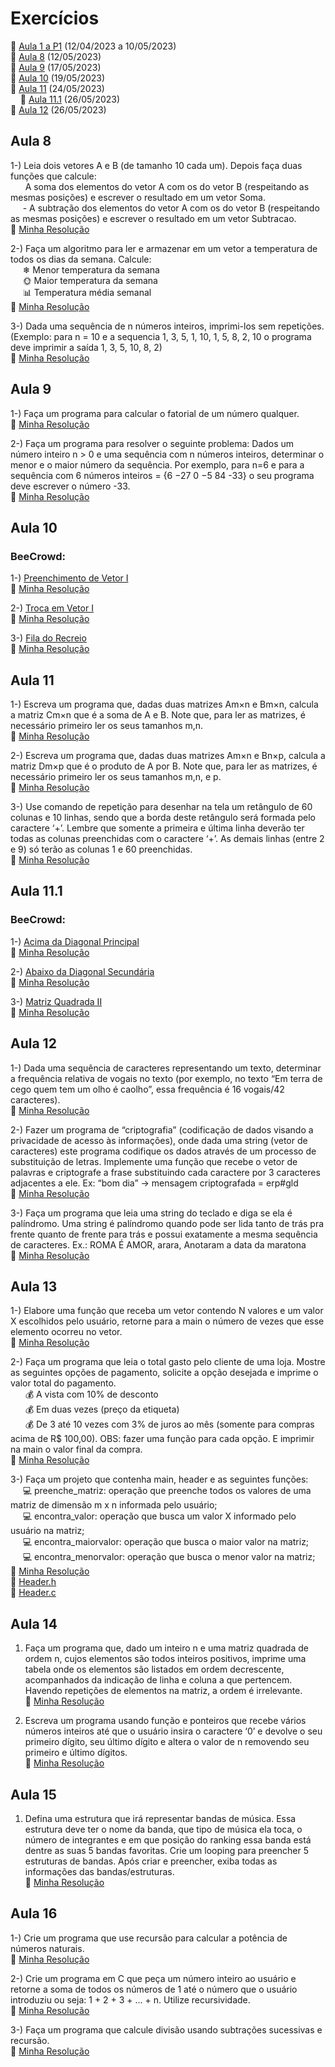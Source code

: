 # Exercícios
🔸 [Aula 1 a P1](https://github.com/Assaoka/Minha-Jornada-de-Aprendizado-em-C/tree/main/Exerc%C3%ADcios%20P1) (12/04/2023 a 10/05/2023)
<br>🔹 [Aula 8](https://github.com/Assaoka/Minha-Jornada-de-Aprendizado-em-C/tree/main/Exerc%C3%ADcios%20P2#aula-8) (12/05/2023)
<br>🔹 [Aula 9](https://github.com/Assaoka/Minha-Jornada-de-Aprendizado-em-C/tree/main/Exerc%C3%ADcios%20P2#aula-9) (17/05/2023)
<br>🔹 [Aula 10](https://github.com/Assaoka/Minha-Jornada-de-Aprendizado-em-C/tree/main/Exerc%C3%ADcios%20P2#aula-10) (19/05/2023)
<br>🔹 [Aula 11](https://github.com/Assaoka/Minha-Jornada-de-Aprendizado-em-C/tree/main/Exerc%C3%ADcios%20P2#aula-11) (24/05/2023)
<br>&nbsp;&nbsp;&nbsp;&nbsp;🔹 [Aula 11.1](https://github.com/Assaoka/Minha-Jornada-de-Aprendizado-em-C/tree/main/Exerc%C3%ADcios%20P2#aula-111) (26/05/2023)
<br>🔹 [Aula 12](https://github.com/Assaoka/Minha-Jornada-de-Aprendizado-em-C/tree/main/Exerc%C3%ADcios%20P2#aula-12) (26/05/2023)


## Aula 8
1-) Leia dois vetores A e B (de tamanho 10 cada um).  Depois faça duas funções que calcule:
<br>&nbsp;&nbsp;&nbsp;&nbsp;&nbsp; A soma dos elementos do vetor A com os do vetor B (respeitando as mesmas posições) e escrever  o resultado em um vetor Soma.
<br>&nbsp;&nbsp;&nbsp;&nbsp;&nbsp;- A subtração dos elementos do vetor A com os do vetor B (respeitando as mesmas posições) e escrever  o resultado em um vetor Subtracao.
<br>🔹 [Minha Resolução](https://github.com/Assaoka/Minha-Jornada-de-Aprendizado-em-C/blob/main/Exerc%C3%ADcios%20P2/Aula008_Ex1_JoaoAssaoka.c)

2-) Faça um algoritmo para ler e armazenar em um vetor a temperatura de todos os dias da semana. Calcule:
<br>&nbsp;&nbsp;&nbsp;&nbsp;&nbsp;❄ Menor temperatura da semana
<br>&nbsp;&nbsp;&nbsp;&nbsp;&nbsp;🌞 Maior temperatura da semana
<br>&nbsp;&nbsp;&nbsp;&nbsp;&nbsp;📊 Temperatura média semanal
<br>🔹 [Minha Resolução](https://github.com/Assaoka/Minha-Jornada-de-Aprendizado-em-C/blob/main/Exerc%C3%ADcios%20P2/Aula008_Ex2_JoaoAssaoka.c)

3-) Dada uma sequência de n números inteiros, imprimi-los sem repetições. (Exemplo: para n = 10 e a sequencia 1, 3, 5, 1, 10, 1, 5, 8, 2, 10 o programa deve imprimir a saída 1, 3, 5, 10, 8, 2)
<br>🔹 [Minha Resolução](https://github.com/Assaoka/Minha-Jornada-de-Aprendizado-em-C/blob/main/Exerc%C3%ADcios%20P2/Aula008_Ex3_JoaoAssaoka.c)



## Aula 9
1-) Faça um programa para calcular o fatorial de um número qualquer.
<br>🔹 [Minha Resolução](https://github.com/Assaoka/Minha-Jornada-de-Aprendizado-em-C/blob/main/Exerc%C3%ADcios%20P2/Aula009_Ex1_JoaoAssaoka.c)

2-) Faça um programa para resolver o seguinte problema: Dados um número inteiro n > 0 e uma sequência com n números inteiros, determinar o menor e o maior número da sequência. Por exemplo, para n=6 e para a sequência com 6 números inteiros = {6 −27 0 −5 84 -33} o seu programa deve escrever o número -33.
<br>🔹 [Minha Resolução](https://github.com/Assaoka/Minha-Jornada-de-Aprendizado-em-C/blob/main/Exerc%C3%ADcios%20P2/Aula009_Ex2_JoaoAssaoka.c)



## Aula 10
### BeeCrowd:
1-) [Preenchimento de Vetor I](https://www.beecrowd.com.br/judge/pt/problems/view/1173)
<br>🔹 [Minha Resolução](https://github.com/Assaoka/Minha-Jornada-de-Aprendizado-em-C/blob/main/Exerc%C3%ADcios%20P2/Aula010_Ex1_JoaoAssaoka.c)

2-) [Troca em Vetor I](https://www.beecrowd.com.br/judge/pt/problems/view/1175)
<br>🔹 [Minha Resolução](https://github.com/Assaoka/Minha-Jornada-de-Aprendizado-em-C/blob/main/Exerc%C3%ADcios%20P2/Aula010_Ex2_JoaoAssaoka.c)

3-) [Fila do Recreio](https://www.beecrowd.com.br/judge/pt/problems/view/1548)
<br>🔹 [Minha Resolução](https://github.com/Assaoka/Minha-Jornada-de-Aprendizado-em-C/blob/main/Exerc%C3%ADcios%20P2/Aula010_Ex3_JoaoAssaoka.c)



## Aula 11
1-) Escreva um programa que, dadas duas matrizes Am×n e Bm×n, calcula a matriz Cm×n que é a soma de A e B. Note que, para ler as matrizes, é necessário primeiro ler os seus tamanhos m,n.
<br>🔹 [Minha Resolução](https://github.com/Assaoka/Minha-Jornada-de-Aprendizado-em-C/blob/main/Exerc%C3%ADcios%20P2/Aula011_Ex1_JoaoAssaoka.c)

2-) Escreva um programa que, dadas duas matrizes Am×n e Bn×p, calcula a matriz Dm×p que é o produto de A por B. Note que, para ler as matrizes, é necessário primeiro ler os seus tamanhos m,n, e p.
<br>🔹 [Minha Resolução](https://github.com/Assaoka/Minha-Jornada-de-Aprendizado-em-C/blob/main/Exerc%C3%ADcios%20P2/Aula011_Ex2_JoaoAssaoka.c)

3-) Use comando de repetição para desenhar na tela um retângulo de 60 colunas e 10 linhas, sendo que a borda deste retângulo será formada pelo caractere ‘+’. Lembre que somente a primeira e última linha deverão ter todas as colunas preenchidas com o caractere ‘+’. As demais linhas (entre 2 e 9) só terão as colunas 1 e 60 preenchidas. 
<br>🔹 [Minha Resolução](https://github.com/Assaoka/Minha-Jornada-de-Aprendizado-em-C/blob/main/Exerc%C3%ADcios%20P2/Aula011_Ex3_JoaoAssaoka.c)



## Aula 11.1
### BeeCrowd:
1-) [Acima da Diagonal Principal](https://www.beecrowd.com.br/judge/pt/problems/view/1183)
<br>🔹 [Minha Resolução](https://github.com/Assaoka/Minha-Jornada-de-Aprendizado-em-C/blob/main/Exerc%C3%ADcios%20P2/Aula011.1_Ex1_JoaoAssaoka.c)

2-) [Abaixo da Diagonal Secundária](https://www.beecrowd.com.br/judge/pt/problems/view/1186)
<br>🔹 [Minha Resolução](https://github.com/Assaoka/Minha-Jornada-de-Aprendizado-em-C/blob/main/Exerc%C3%ADcios%20P2/Aula011.1_Ex2_JoaoAssaoka.c)

3-) [Matriz Quadrada II](https://www.beecrowd.com.br/judge/pt/problems/view/1478)
<br>🔹 [Minha Resolução](https://github.com/Assaoka/Minha-Jornada-de-Aprendizado-em-C/blob/main/Exerc%C3%ADcios%20P2/Aula011.1_Ex3_JoaoAssaoka.c)



## Aula 12
1-) Dada uma sequência de caracteres representando um texto, determinar a frequência relativa de vogais no texto (por exemplo, no texto “Em terra de cego quem tem um olho é caolho”, essa frequência é 16 vogais/42 caracteres).
<br>🔹 [Minha Resolução](https://github.com/Assaoka/Minha-Jornada-de-Aprendizado-em-C/blob/main/Exerc%C3%ADcios%20P2/Aula012_Ex1_JoaoAssaoka.c)

2-) Fazer um programa de “criptografia” (codificação de dados visando a privacidade de acesso às informações), onde dada uma string (vetor de caracteres) este programa codifique os dados através de um processo de substituição de letras. Implemente uma função que recebe o vetor de palavras e criptografe a frase substituindo cada caractere por 3 caracteres adjacentes a ele. Ex: “bom dia” -> mensagem criptografada = erp#gld
<br>🔹 [Minha Resolução](https://github.com/Assaoka/Minha-Jornada-de-Aprendizado-em-C/blob/main/Exerc%C3%ADcios%20P2/Aula012_Ex2_JoaoAssaoka.c)

3-) Faça um programa que leia uma string do teclado e diga se ela é palíndromo. Uma string é palíndromo quando pode ser lida tanto de trás pra frente quanto de frente para trás e possui exatamente a mesma sequência de caracteres. Ex.: ROMA É AMOR, arara, Anotaram a data da maratona
<br>🔹 [Minha Resolução](https://github.com/Assaoka/Minha-Jornada-de-Aprendizado-em-C/blob/main/Exerc%C3%ADcios%20P2/Aula012_Ex3_JoaoAssaoka.c)



## Aula 13
1-) Elabore uma função que receba um vetor contendo N valores e um valor X escolhidos pelo usuário, retorne para a main o número de vezes que esse elemento ocorreu no vetor.
<br>🔹 [Minha Resolução](https://github.com/Assaoka/Minha-Jornada-de-Aprendizado-em-C/blob/main/Exerc%C3%ADcios%20P2/Aula013_Ex1_JoaoAssaoka.c)

2-) Faça um programa que leia o total gasto pelo cliente de uma loja. Mostre as seguintes opções de pagamento, solicite a opção desejada e imprime o valor total do pagamento.
<br>&nbsp;&nbsp;&nbsp;&nbsp;&nbsp; 💰 A vista com 10% de desconto
<br>&nbsp;&nbsp;&nbsp;&nbsp;&nbsp; 💰 Em duas vezes (preço da etiqueta)
<br>&nbsp;&nbsp;&nbsp;&nbsp;&nbsp; 💰 De 3 até 10 vezes com 3% de juros ao mês (somente para compras acima de R$ 100,00).  OBS: fazer uma função para cada opção. E imprimir na main o valor final da compra.
<br>🔹 [Minha Resolução](https://github.com/Assaoka/Minha-Jornada-de-Aprendizado-em-C/blob/main/Exerc%C3%ADcios%20P2/Aula013_Ex2_JoaoAssaoka.c)

3-) Faça um projeto que contenha main, header e as seguintes funções:
<br>&nbsp;&nbsp;&nbsp;&nbsp;&nbsp;💻 preenche_matriz: operação que preenche todos os valores de uma matriz de dimensão m x n informada pelo usuário;
<br>&nbsp;&nbsp;&nbsp;&nbsp;&nbsp;💻 encontra_valor: operação que busca um valor X informado pelo usuário na matriz;
<br>&nbsp;&nbsp;&nbsp;&nbsp;&nbsp;💻 encontra_maiorvalor: operação que busca o maior valor na matriz;
<br>&nbsp;&nbsp;&nbsp;&nbsp;&nbsp;💻 encontra_menorvalor: operação que busca o menor valor na matriz;
<br>🔹 [Minha Resolução](https://github.com/Assaoka/Minha-Jornada-de-Aprendizado-em-C/blob/main/Exerc%C3%ADcios%20P2/Aula013_Ex3_JoaoAssaoka.c)
<br>🔹 [Header.h](https://github.com/Assaoka/Minha-Jornada-de-Aprendizado-em-C/blob/main/Exerc%C3%ADcios%20P2/Aula013_Ex3Header_JoaoAssaoka.h)
<br>🔹 [Header.c](https://github.com/Assaoka/Minha-Jornada-de-Aprendizado-em-C/blob/main/Exerc%C3%ADcios%20P2/Aula013_Ex3Funcoes_JoaoAssaoka.c)


## Aula 14
1) Faça um programa que, dado um inteiro n e uma matriz quadrada de ordem n, cujos elementos são todos inteiros positivos, imprime uma tabela onde os elementos são listados em ordem decrescente, acompanhados da indicação de linha e coluna a que pertencem. Havendo repetições de elementos na matriz, a ordem é irrelevante.
<br>🔹 [Minha Resolução](https://github.com/Assaoka/Minha-Jornada-de-Aprendizado-em-C/blob/main/Exerc%C3%ADcios%20P2/Aula014_Ex1_JoaoAssaoka.c)

3) Escreva um programa usando função e ponteiros que recebe vários números inteiros até que o usuário insira o caractere ‘0’ e devolve o seu primeiro dígito, seu último dígito e altera o valor de n removendo seu primeiro e último dígitos. 
<br>🔹 [Minha Resolução](https://github.com/Assaoka/Minha-Jornada-de-Aprendizado-em-C/blob/main/Exerc%C3%ADcios%20P2/Aula014_Ex2_JoaoAssaoka.c)



## Aula 15
1) Defina uma estrutura que irá representar bandas de música. Essa estrutura deve ter o nome da banda, que tipo de música ela toca, o número de integrantes e em que posição do ranking essa banda está dentre as suas 5 bandas favoritas. Crie um looping para preencher  5 estruturas de bandas. Após criar e preencher, exiba todas as informações das bandas/estruturas.
<br>🔹 [Minha Resolução](https://github.com/Assaoka/Minha-Jornada-de-Aprendizado-em-C/blob/main/Exerc%C3%ADcios%20P2/Aula015_Ex1_JoaoAssaoka.c)



## Aula 16
1-) Crie um programa que use recursão para calcular a potência de números naturais.
<br>🔹 [Minha Resolução](https://github.com/Assaoka/Minha-Jornada-de-Aprendizado-em-C/blob/main/Exerc%C3%ADcios%20P2/Aula016_Ex1_JoaoAssaoka.c)

2-) Crie um programa em C que peça um número inteiro ao usuário e retorne a soma de todos os números de 1 até o número que o usuário introduziu ou seja: 1 + 2 + 3 + ... + n. Utilize recursividade.
<br>🔹 [Minha Resolução](https://github.com/Assaoka/Minha-Jornada-de-Aprendizado-em-C/blob/main/Exerc%C3%ADcios%20P2/Aula016_Ex2_JoaoAssaoka.c)

3-) Faça um programa que calcule divisão usando subtrações sucessivas e recursão.
<br>🔹 [Minha Resolução](https://github.com/Assaoka/Minha-Jornada-de-Aprendizado-em-C/blob/main/Exerc%C3%ADcios%20P2/Aula016_Ex3_JoaoAssaoka.c)
